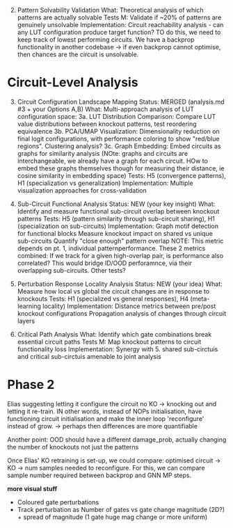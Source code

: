 2. Pattern Solvability Validation
   What: Theoretical analysis of which patterns are actually solvable
   Tests M: Validate if ~20% of patterns are genuinely unsolvable
   Implementation: Circuit reachability analysis - can any LUT configuration produce target function? TO do this, we need to keep track of lowest performing circuits. We have a backprop functionality in another codebase -> if even backprop cannot optimise, then chances are the circuit is unsolvable.

# Circuit-Level Analysis

3. Circuit Configuration Landscape Mapping
    Status: MERGED (analysis.md #3 + your Options A,B)
    What: Multi-approach analysis of LUT configuration space:
    3a. LUT Distribution Comparison: Compare LUT value distributions between knockout patterns, test reordering equivalence
    3b. PCA/UMAP Visualization: Dimensionality reduction on final logit configurations, with performance coloring to show "red/blue regions". Clustering analysis?
    3c. Graph Embedding: Embed circuits as graphs for similarity analysis (NOte: graphs and circuits are interchangeable, we already have a graph for each circuit. HOw to embed these graphs themselves though for measuring their distance, ie cosine similarity in embedding space)
    Tests: H5 (convergence patterns), H1 (specialization vs generalization)
    Implementation: Multiple visualization approaches for cross-validation

4. Sub-Circuit Functional Analysis
    Status: NEW (your key insight)
    What: Identify and measure functional sub-circuit overlap between knockout patterns
    Tests: H5 (pattern similarity through sub-circuit sharing), H1 (specialization on sub-circuits)
    Implementation:
    Graph motif detection for functional blocks
    Measure knockout impact on shared vs unique sub-circuits
    Quantify "close enough" pattern overlap
    NOTE: This metric depends on pt. 1, individual patternperformance. These 2 metrics combined: If we track for a given high-overlap pair, is performance also correlated? This would bridge ID/OOD perforamnce, via their overlapping sub-circuits. Other tests?

5. Perturbation Response Locality Analysis
    Status: NEW (your idea)
    What: Measure how local vs global the circuit changes are in response to knockouts
    Tests: H1 (specialized vs general responses), H4 (meta-learning locality)
    Implementation:
    Distance metrics between pre/post knockout configurations
    Propagation analysis of changes through circuit layers

6. Critical Path Analysis
   What: Identify which gate combinations break essential circuit paths
   Tests M: Map knockout patterns to circuit functionality loss
   Implementation: Synergy with 5. shared sub-circtuis and critical sub-circtuis amenable to joint analysis


# Phase 2

 Elias suggesting letting it configure the circuit no KO -> knocking out and letting it re-train. IN other words, instead of NOPs initialisation, have functioning circuit initialisation and make the inner loop 'reconfigure' instead of grow. 
-> perhaps then differences are more quantifiable 

Another point: OOD should have a different damage_prob, actually changing the number of knockouts not just the patterns

Once Elias' KO retraining is set-up, we could compare: optimised circuit -> KO -> num samples needed to reconfigure. For this, we can compare sample number required between backprop and GNN MP steps.

**more visual stuff**
- Coloured gate perturbations
- Track perturbation as Number of gates vs gate change magnitude (2D?) + spread of magnitude (1 gate huge mag change or more uniform)
